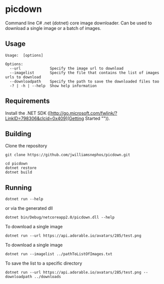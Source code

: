 ﻿# picdown
Command line C# .net (dotnet) core image downloader.  Can be used to download a single image or a batch of images.

## Usage
```
Usage:  [options]

Options:
  --url             Specify the image url to download
  --imagelist       Specify the file that contains the list of images urls to download
  --downloadpath    Specify the path to save the downloaded files too
  -? | -h | --help  Show help information
 ```

## Requirements
Install the .NET SDK ([http://go.microsoft.com/fwlink/?LinkID=798306&clcid=0x409](Getting Started "")).

## Building

Clone the repository

```
git clone https://github.com/jwilliamsnephos/picdown.git
```

```
cd picdown
dotnet restore
dotnet build
```

## Running

```
dotnet run --help
```

or via the generated dll

```
dotnet bin/Debug/netcoreapp2.0/picdown.dll --help
```


To download a single image
```
dotnet run --url https://api.adorable.io/avatars/285/test.png
```

To download a single image
```
dotnet run --imagelist ../pathToListOfImages.txt
```

To save the list to a specific directory
```
dotnet run --url https://api.adorable.io/avatars/285/test.png --downloadpath ../downloads
```

